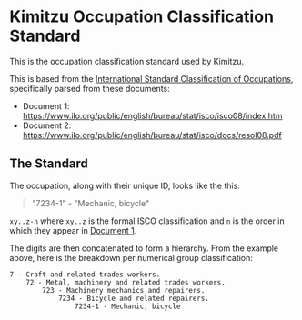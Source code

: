# Kimitzu Occupation Classification Standard

This is the occupation classification standard used by Kimitzu.

This is based from the [International Standard Classification of Occupations](https://en.wikipedia.org/wiki/International_Standard_Classification_of_Occupations), specifically parsed from these documents:

* Document 1: https://www.ilo.org/public/english/bureau/stat/isco/isco08/index.htm
* Document 2: https://www.ilo.org/public/english/bureau/stat/isco/docs/resol08.pdf

## The Standard

The occupation, along with their unique ID, looks like the this:

> "7234-1" - "Mechanic, bicycle"

`xy..z-n` where `xy..z` is the formal ISCO classification and `n` is the order in which they appear in [Document 1](https://www.ilo.org/public/english/bureau/stat/isco/isco08/index.htm).

The digits are then concatenated to form a hierarchy. From the example above, here is the breakdown per numerical group classification:

    7 - Craft and related trades workers.
        72 - Metal, machinery and related trades workers.
            723 - Machinery mechanics and repairers.
                7234 - Bicycle and related repairers.
                    7234-1 - Mechanic, bicycle